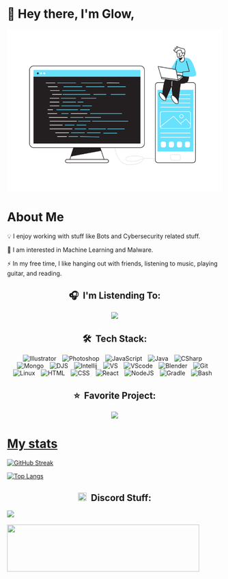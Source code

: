 # 👋 Hey there, I'm Glow,

<div align="center">

[![img](bannerThing.svg)](#)

</div>

# About Me

💡 I enjoy working with stuff like Bots and Cybersecurity related stuff.

🌱 I am interested in Machine Learning and Malware.

⚡ In my free time, I like hanging out with friends, listening to music, playing guitar, and reading.


<h2 align="center">🎧 &nbsp;I'm Listending To:</h2>

<p align="center">  
  <img src="https://spotify-github-profile.vercel.app/api/view?uid=31u2xq19lm4uq2r3hm8lq19n8&cover_image=true&theme=compact&show_offline=false&background_color=121212"/>
</p>


<h2 align="center">🛠 &nbsp;Tech Stack:</h2>

<p align="center">
<img alt="Illustrator" width="45px" style="padding-right:10px;" src="https://cdn.jsdelivr.net/gh/devicons/devicon/icons/illustrator/illustrator-plain.svg" />
<img alt="Photoshop" width="45px" style="padding-right:10px;" src="https://cdn.jsdelivr.net/gh/devicons/devicon/icons/photoshop/photoshop-plain.svg" />
<img alt="JavaScript" width="45px" style="padding-right:10px;" src="https://cdn.jsdelivr.net/gh/devicons/devicon/icons/javascript/javascript-original.svg" />
<img alt="Java" width="45px" style="padding-right:10px;" src="https://cdn.jsdelivr.net/gh/devicons/devicon/icons/java/java-original.svg"/>
<img alt="CSharp" width="45px" style="padding-right:10px;" src="https://cdn.jsdelivr.net/gh/devicons/devicon/icons/csharp/csharp-original.svg" />
<img alt="Mongo" width="45px" style="padding-right:10px;" src="https://cdn.jsdelivr.net/gh/devicons/devicon/icons/mongodb/mongodb-original.svg" />
<img alt="DJS" width="45px" style="padding-right:10px;" src="https://cdn.jsdelivr.net/gh/devicons/devicon/icons/discordjs/discordjs-original.svg" />
<img alt="Intellij" width="45px" style="padding-right:10px;" src="https://cdn.jsdelivr.net/gh/devicons/devicon/icons/intellij/intellij-original.svg" />
<img alt="VS" width="45px" style="padding-right:10px;" src="https://cdn.jsdelivr.net/gh/devicons/devicon/icons/visualstudio/visualstudio-plain.svg" />
<img alt="VScode" width="45px" style="padding-right:10px;" src="https://cdn.jsdelivr.net/gh/devicons/devicon/icons/vscode/vscode-original.svg" />
<img alt="Blender" width="45px" style="padding-right:10px;" src="https://cdn.jsdelivr.net/gh/devicons/devicon/icons/blender/blender-original.svg" />
<img alt="Git" width="45px" style="padding-right:10px;" src="https://cdn.jsdelivr.net/gh/devicons/devicon/icons/git/git-original.svg" /> 
<img alt="Linux" width="45px" style="padding-right:10px;" src="https://cdn.jsdelivr.net/gh/devicons/devicon/icons/linux/linux-original.svg" /> 
<img alt="HTML" width="45px" style="padding-right:10px;" src="https://cdn.jsdelivr.net/gh/devicons/devicon/icons/html5/html5-plain.svg" /> 
<img alt="CSS" width="45px" style="padding-right:10px;" src="https://cdn.jsdelivr.net/gh/devicons/devicon/icons/css3/css3-plain.svg" /> 
<img alt="React" width="45px" style="padding-right:10px;" src="https://cdn.jsdelivr.net/gh/devicons/devicon/icons/react/react-original.svg" /> 
<img alt="NodeJS" width="45px" style="padding-right:10px;" src="https://cdn.jsdelivr.net/gh/devicons/devicon/icons/nodejs/nodejs-original.svg" />  
<img alt="Gradle" width="45px" style="padding-right:10px;" src="https://cdn.jsdelivr.net/gh/devicons/devicon/icons/gradle/gradle-plain.svg" /> 
<img alt="Bash" width="45px" style="padding-right:10px;" src="https://cdn.jsdelivr.net/gh/devicons/devicon/icons/bash/bash-original.svg" /> 
</p>

<!-- 
<p align="center">
  <img src="https://skillicons.dev/icons?i=au,blender,bootstrap,cs,cloudflare,css,discord,bots,git,github,githubactions,html,idea&perline=13"/>
  <img src="https://skillicons.dev/icons?i=ai,java,js,kotlin,linux,mongodb,nodejs,ps,raspberrypi,react,visualstudio,vscode&perline=13"/>
</p>
 -->

<h2 align="center">⭐ &nbsp;Favorite Project:</h2>

<p align="center">  
  <a href="https://github.com/Glowstudent777/YouVersion-API"><img src="https://github-readme-stats-glowstudent.vercel.app/api/pin/?username=glowstudent777&repo=YouVersion-API&show_owner=true"/>
</p>
  

# My stats

[![GitHub Streak](http://github-readme-streak-stats.herokuapp.com?user=Glowstudent777)](https://git.io/streak-stats)

[![Top Langs](https://github-readme-stats-glowstudent.vercel.app/api/top-langs/?username=Glowstudent777&layout=compact&langs_count=7)](https://github.com/anuraghazra/github-readme-stats)


<h2 align="center"><img src="https://discord.com/assets/3437c10597c1526c3dbd98c737c2bcae.svg" width="20" height="20"/> &nbsp;Discord Stuff:</h2>

<a href="https://discord.com/users/557691883518951435"><img src="https://lanyard.cnrad.dev/api/557691883518951435"/></a>

<a href="https://inv.wtf/glow"><img src="https://inv.wtf/widget/glow" width="450" height="110"/></a>
